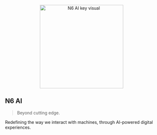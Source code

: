 <p align="center">
  <img src="https://user-images.githubusercontent.com/68379148/209661663-dffee157-fb56-4013-82b2-54201e42daad.png" width="275" alt="N6 AI key visual">
</p>

## N6 AI

> Beyond cutting edge.

Redefining the way we interact with machines, through AI-powered digital experiences.
